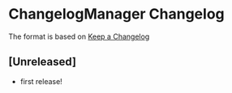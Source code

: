 # ChangelogManager Changelog

The format is based on [Keep a Changelog](https://keepachangelog.com/en/1.1.0/)

## [Unreleased]
- first release!
